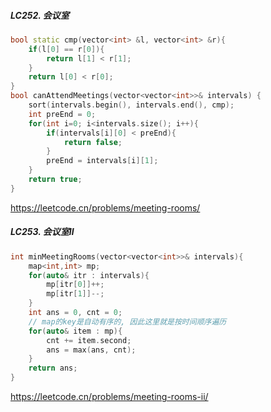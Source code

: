 ##### LC252. 会议室

```CPP
bool static cmp(vector<int> &l, vector<int> &r){
    if(l[0] == r[0]){
        return l[1] < r[1];
    }
    return l[0] < r[0];
}
bool canAttendMeetings(vector<vector<int>>& intervals) {
    sort(intervals.begin(), intervals.end(), cmp);
    int preEnd = 0;
    for(int i=0; i<intervals.size(); i++){
        if(intervals[i][0] < preEnd){
            return false;
        }
        preEnd = intervals[i][1];
    }
    return true;
}
```
https://leetcode.cn/problems/meeting-rooms/


##### LC253. 会议室Ⅱ
```CPP
int minMeetingRooms(vector<vector<int>>& intervals){
    map<int,int> mp;
    for(auto& itr : intervals){
        mp[itr[0]]++;
        mp[itr[1]]--;
    }
    int ans = 0, cnt = 0;
    // map的key是自动有序的, 因此这里就是按时间顺序遍历
    for(auto& item : mp){
        cnt += item.second;
        ans = max(ans, cnt);
    }
    return ans;
}
```

https://leetcode.cn/problems/meeting-rooms-ii/